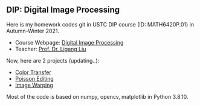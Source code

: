 ## DIP: Digital Image Processing

Here is my homework codes git in USTC DIP course (ID: MATH6420P.01) in Autumn-Winter 2021. 

- Course Webpage: [Digital Image Processing](http://staff.ustc.edu.cn/~lgliu/Courses/DIP_2021_autumn-winter/default.htm)
- Teacher: [Prof. Dr. Ligang Liu](http://staff.ustc.edu.cn/~lgliu/)

Now, here are 2 projects (updating..):

- [Color Transfer](Color_Transfer)
- [Poisson Editing](Poisson_Editing)
- [Image Warping](Image_warping)

Most of the code is based on numpy, opencv, matplotlib in Python 3.8.10. 